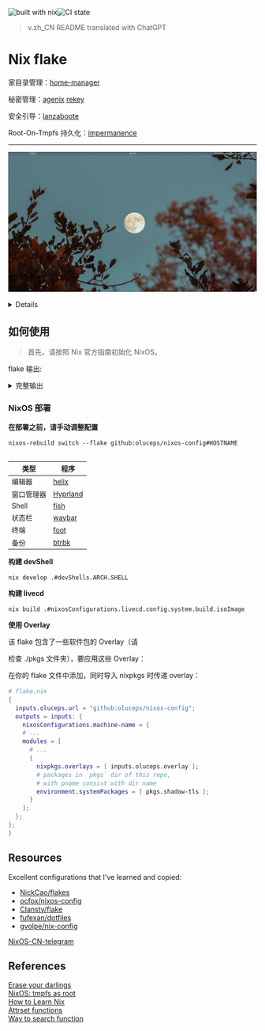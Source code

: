![built with nix](https://img.shields.io/static/v1?logo=nixos&logoColor=white&label=&message=Built%20with%20Nix&color=41439a)![CI state](https://github.com/oluceps/nixos-config/actions/workflows/eval.yaml/badge.svg)

> v.zh_CN README translated with ChatGPT


# Nix flake

家目录管理：[home-manager](https://github.com/nix-community/home-manager)

秘密管理：[agenix](https://github.com/ryantm/agenix) [rekey](https://github.com/oddlama/agenix-rekey)

安全引导：[lanzaboote](https://github.com/nix-community/lanzaboote)

Root-On-Tmpfs 持久化：[impermanence](https://github.com/nix-community/impermanence)

---

![screenshot](./.attachs/shot_2.png)

<details>

![screenshot](./.attachs/050101344059_0050101333921_0image_2023-05-01_01-18-05.png)

</details>


## 如何使用

> 首先，请按照 Nix 官方指南初始化 NixOS。

flake 输出:
<details>
<summary>完整输出</summary>

```console
> nix flake show
git+file:///etc/nixos
├───apps
│   ├───aarch64-linux
│   │   ├───edit-secret: app
│   │   ├───rekey: app
│   │   └───rekey-save-outputs: app
│   └───x86_64-linux
│       ├───edit-secret: app
│       ├───rekey: app
│       └───rekey-save-outputs: app
├───checks
│   ├───aarch64-linux
│   │   └───pre-commit-check omitted (use '--all-systems' to show)
│   └───x86_64-linux
│       └───pre-commit-check: derivation 'pre-commit-run'
├───devShells
│   ├───aarch64-linux
│   │   ├───eunomia omitted (use '--all-systems' to show)
│   │   ├───kernel omitted (use '--all-systems' to show)
│   │   └───ubt-rv omitted (use '--all-systems' to show)
│   └───x86_64-linux
│       ├───eunomia: development environment 'nix-shell'
│       ├───kernel: development environment 'kernel-build-env-shell-env'
│       └───ubt-rv: development environment 'riscv-ubuntu-qemu-boot-script'
├───nixosConfigurations
│   ├───hastur: NixOS configuration
│   ├───kaambl: NixOS configuration
│   └───livecd: NixOS configuration
└───overlays
    └───default: Nixpkgs overlay
```  
</details>

### NixOS 部署

__在部署之前，请手动调整配置__

```console
nixos-rebuild switch --flake github:oluceps/nixos-config#HOSTNAME
  
```
| 类型 | 程序 |
|---|---|
| 编辑器 | [helix](https://github.com/oluceps/nixos-config/tree/main/home/programs/helix) |
| 窗口管理器 | [Hyprland](https://github.com/oluceps/nixos-config/tree/main/home/programs/hyprland) |
| Shell | [fish](https://github.com/oluceps/nixos-config/tree/main/home/programs/fish) |
| 状态栏 | [waybar](https://github.com/oluceps/nixos-config/tree/main/home/programs/waybar) |
| 终端 | [foot](https://github.com/oluceps/nixos-config/tree/main/home/programs/foot) |
| 备份 | [btrbk](https://github.com/oluceps/nixos-config/tree/main/modules/btrbk) |

__构建 devShell__  
```console
nix develop .#devShells.ARCH.SHELL
```

__构建 livecd__  
```console
nix build .#nixosConfigurations.livecd.config.system.build.isoImage
```

__使用 Overlay__

该 flake 包含了一些软件包的 Overlay（请

检查 ./pkgs 文件夹），要应用这些 Overlay：

在你的 flake 文件中添加，同时导入 nixpkgs 时传递 overlay：

```nix
# flake.nix
{
  inputs.oluceps.url = "github:oluceps/nixos-config";
  outputs = inputs: {
    nixosConfigurations.machine-name = {
    # ...
    modules = [
      # ...
      {
        nixpkgs.overlays = [ inputs.oluceps.overlay ];
        # packages in `pkgs` dir of this repo,
        # with pname consist with dir name
        environment.systemPackages = [ pkgs.shadow-tls ];
      }
    ];
  };
};
}
```

## Resources  
Excellent configurations that I've learned and copied:  
+ [NickCao/flakes](https://github.com/NickCao/flakes)  
+ [ocfox/nixos-config](https://github.com/ocfox/nixos-config)  
+ [Clansty/flake](https://github.com/Clansty/flake)  
+ [fufexan/dotfiles](https://github.com/fufexan/dotfiles)  
+ [gvolpe/nix-config](https://github.com/gvolpe/nix-config)

[NixOS-CN-telegram](https://github.com/nixos-cn/NixOS-CN-telegram)


## References
[Erase your darlings](https://grahamc.com/blog/erase-your-darlings)  
[NixOS: tmpfs as root](https://elis.nu/blog/2020/05/nixos-tmpfs-as-root/)  
[How to Learn Nix](https://ianthehenry.com/posts/how-to-learn-nix/)  
[Attrset functions](https://ryantm.github.io/nixpkgs/functions/library/attrsets/)  
[Way to search function](http://noogle.dev)  

